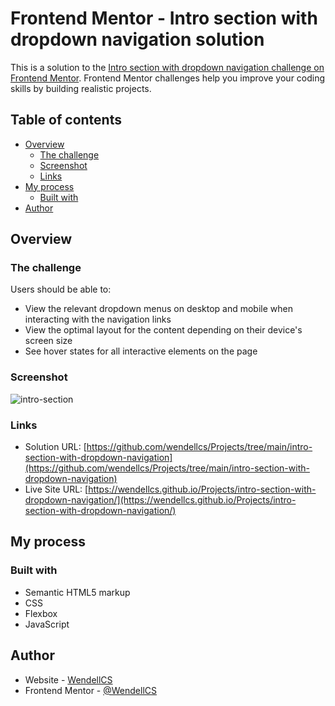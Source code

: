 # Frontend Mentor - Intro section with dropdown navigation solution

This is a solution to the [Intro section with dropdown navigation challenge on Frontend Mentor](https://www.frontendmentor.io/challenges/intro-section-with-dropdown-navigation-ryaPetHE5). Frontend Mentor challenges help you improve your coding skills by building realistic projects. 

## Table of contents

- [Overview](#overview)
  - [The challenge](#the-challenge)
  - [Screenshot](#screenshot)
  - [Links](#links)
- [My process](#my-process)
  - [Built with](#built-with)
- [Author](#author)

## Overview

### The challenge

Users should be able to:

- View the relevant dropdown menus on desktop and mobile when interacting with the navigation links
- View the optimal layout for the content depending on their device's screen size
- See hover states for all interactive elements on the page

### Screenshot

![intro-section](https://github.com/wendellcs/wendellcs.github.io/assets/88943437/835dbbca-dd9c-4acf-af1a-f11967bf3202)


### Links

- Solution URL: [https://github.com/wendellcs/Projects/tree/main/intro-section-with-dropdown-navigation](https://github.com/wendellcs/Projects/tree/main/intro-section-with-dropdown-navigation)
- Live Site URL: [https://wendellcs.github.io/Projects/intro-section-with-dropdown-navigation/](https://wendellcs.github.io/Projects/intro-section-with-dropdown-navigation/)

## My process

### Built with

- Semantic HTML5 markup
- CSS 
- Flexbox
- JavaScript

## Author

- Website - [WendellCS](https://wendellcs.github.io)
- Frontend Mentor - [@WendellCS](https://www.frontendmentor.io/profile/WendellCS)
